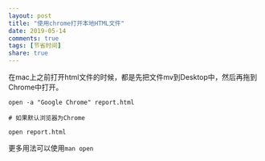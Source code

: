 ```yaml
---
layout: post
title: "使用chrome打开本地HTML文件"
date: 2019-05-14
comments: true
tags: [节省时间]
share: true
---
```


在mac上之前打开html文件的时候，都是先把文件mv到Desktop中，然后再拖到Chrome中打开。

```shell
open -a "Google Chrome" report.html

# 如果默认浏览器为Chrome

open report.html
```

更多用法可以使用`man open`
